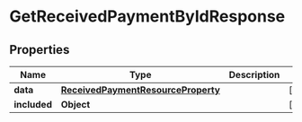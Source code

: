 

# GetReceivedPaymentByIdResponse


## Properties

| Name | Type | Description | Notes |
|------------ | ------------- | ------------- | -------------|
|**data** | [**ReceivedPaymentResourceProperty**](ReceivedPaymentResourceProperty.md) |  |  [optional] |
|**included** | **Object** |  |  [optional] |



